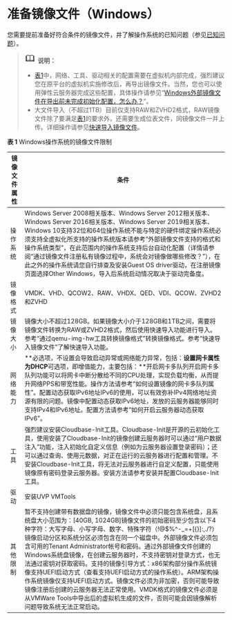 # 准备镜像文件（Windows）<a name="ims_01_0204"></a>

您需要提前准备好符合条件的镜像文件，并了解操作系统的已知问题（参见[已知问题](已知问题.md)）。

>![](public_sys-resources/icon-note.gif) **说明：** 
>-   [表1](#table85212269215)中，网络、工具、驱动相关的配置需要在虚拟机内部完成，强烈建议您在原平台的虚拟机实施修改后，再导出镜像文件。当然，您也可以使用弹性云服务器完成这些配置，具体操作请参见“[Windows外部镜像文件在导出前未完成初始化配置，怎么办？](https://support.huaweicloud.com/ims_faq/ims_faq_0100.html)”。
>-   大文件导入（不超过1TB）目前仅支持RAW和ZVHD2格式，RAW镜像文件除了要满足[表1](#table85212269215)的要求外，还需要生成位表文件，同镜像文件一并上传。详细操作请参见[快速导入镜像文件](快速导入镜像文件.md)。

**表 1**  Windows操作系统的镜像文件限制

|镜像文件属性|条件|
|--|--|
|操作系统|Windows Server 2008相关版本、Windows Server 2012相关版本、Windows Server 2016相关版本、Windows Server 2019相关版本、Windows 10支持32位和64位操作系统不能与特定的硬件绑定操作系统必须支持全虚拟化所支持的操作系统版本请参考“外部镜像文件支持的格式和操作系统类型”，在此范围内的操作系统支持后台自动化配置（详情请参阅“通过镜像文件注册私有镜像过程中，系统会对镜像做哪些修改？”），在此之外的操作系统请您自行排查及安装Guest OS driver驱动，在注册镜像页面选择Other Windows，导入后系统启动情况取决于驱动完备度。|
|镜像格式|VMDK、VHD、QCOW2、RAW、VHDX、QED、VDI、QCOW、ZVHD2和ZVHD|
|镜像大小|镜像大小不超过128GB。如果镜像大小介于128GB和1TB之间，需要将镜像文件转换为RAW或ZVHD2格式，然后使用快速导入功能进行导入。参考“通过qemu-img-hw工具转换镜像格式”转换镜像格式。参考“快速导入镜像文件”了解快速导入功能。|
|网络能力|**必选项，不设置会导致启动异常或网络能力异常，包括：**设置网卡属性为DHCP**可选项，即增值能力，主要包括：**开启网卡多队列开启网卡多队列功能可以将网卡中断分散给不同的CPU处理，实现负载均衡，从而提升网络PPS和带宽性能。操作方法请参考“如何设置镜像的网卡多队列属性”。配置动态获取IPv6地址IPv6的使用，可以有效弥补IPv4网络地址资源有限的问题。镜像中配置动态获取IPv6地址，发放的云服务器能够同时支持IPv4和IPv6地址。配置方法请参考“如何开启云服务器动态获取IPv6”。|
|工具|强烈建议安装Cloudbase-Init工具。Cloudbase-Init是开源的云初始化工具，使用安装了Cloudbase-Init的镜像创建云服务器时可以通过“用户数据注入”功能，注入初始化自定义信息（例如为云服务器设置登录密码）；还可以通过查询、使用元数据，对正在运行的云服务器进行配置和管理。不安装Cloudbase-Init工具，将无法对云服务器进行自定义配置，只能使用镜像原有密码登录云服务器。安装方法请参考安装并配置Cloudbase-Init工具。|
|驱动|安装UVP VMTools|
|其他限制|暂不支持创建带有数据盘的镜像，镜像文件中必须只能包含系统盘，且系统盘大小范围为：[40GB, 1024GB]镜像文件的初始密码至少包含以下4种字符：大写字母、小写字母、数字、特殊字符（!@$%^-_=+[{}]:,./?）镜像启动分区和系统分区必须包含在同一个磁盘中。外部镜像文件必须包含可用的Tenant Administrator帐号和密码。通过外部镜像文件创建的Windows系统盘镜像，在创建云服务器时，不支持密钥对登录方式，也无法通过密钥对获取密码。支持的镜像引导方式：x86架构部分操作系统镜像支持UEFI启动方式（查看支持UEFI启动方式的操作系统）。ARM架构操作系统镜像仅支持UEFI启动方式。镜像文件必须为非加密，否则可能导致镜像注册后创建的云服务器无法正常使用。VMDK格式的镜像文件必须是从VMWare Tools中导出后的虚拟机生成的文件，否则可能会因镜像解析问题导致系统无法正常启动。|


